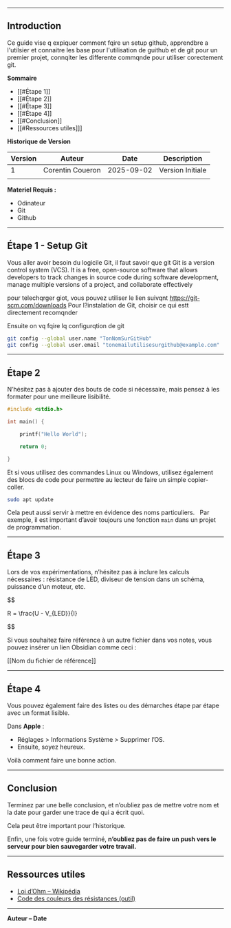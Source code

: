 
---
## Introduction

Ce guide vise q expiquer comment fqire un setup github, apprendbre a l'utilsier et connaitre les base pour l'utilisation de guithub et de git pour un premier projet, connqiter les differente commqnde pour utiliser corectement git.

**Sommaire**

- [[#Étape 1]]
- [[#Étape 2]]
- [[#Étape 3]]
- [[#Étape 4]]
- [[#Conclusion]]
- [[#Ressources utiles]]]

**Historique de Version**

| Version | Auteur           | Date       | Description      |
| ------- | ---------------- | ---------- | ---------------- |
| 1       | Corentin Coueron | 2025-09-02 | Version Initiale |
|         |                  |            |                  |

**Materiel Requis :**
- Odinateur
- Git
- Github

---
## Étape 1 - Setup Git

Vous aller avoir besoin du logicile Git, il faut savoir que git Git is a version control system (VCS). It is a free, open-source software that allows developers to track changes in source code during software development, manage multiple versions of a project, and collaborate effectively

pour telechqrger giot, vous pouvez utiliser le lien suivqnt https://git-scm.com/downloads
Pour l?instalation de Git, choisir ce qui estt directement recomqnder 

Ensuite on vq fqire lq configurqtion de git 
```bash
git config --global user.name "TonNomSurGitHub"
git config --global user.email "tonemailutilisesurgithub@example.com"
```



---
## Étape 2

N’hésitez pas à ajouter des bouts de code si nécessaire, mais pensez à les formater pour une meilleure lisibilité.

```c
#include <stdio.h>

int main() {

    printf("Hello World");

    return 0;

}
```

Et si vous utilisez des commandes Linux ou Windows, utilisez également des blocs de code pour permettre au lecteur de faire un simple copier-coller.

```bash
sudo apt update
```

Cela peut aussi servir à mettre en évidence des noms particuliers.  
Par exemple, il est important d’avoir toujours une fonction `main` dans un projet de programmation.

---
## Étape 3

Lors de vos expérimentations, n’hésitez pas à inclure les calculs nécessaires : résistance de LED, diviseur de tension dans un schéma, puissance d’un moteur, etc.

$$

R = \frac{U - V_{LED}}{I}

$$

Si vous souhaitez faire référence à un autre fichier dans vos notes, vous pouvez insérer un lien Obsidian comme ceci :  

[[Nom du fichier de référence]]

---
## Étape 4

Vous pouvez également faire des listes ou des démarches étape par étape avec un format lisible.

Dans **Apple** :
- Réglages > Informations Système > Supprimer l’OS.
- Ensuite, soyez heureux.

Voilà comment faire une bonne action.

---
## Conclusion

Terminez par une belle conclusion, et n’oubliez pas de mettre votre nom et la date pour garder une trace de qui a écrit quoi.  

Cela peut être important pour l’historique.

Enfin, une fois votre guide terminé, **n’oubliez pas de faire un push vers le serveur pour bien sauvegarder votre travail.**


---
## Ressources utiles

- [Loi d’Ohm – Wikipédia](https://fr.wikipedia.org/wiki/Loi_d%27Ohm)
- [Code des couleurs des résistances (outil)](https://www.digikey.fr/en/resources/conversion-calculators/conversion-calculator-resistor-color-code)

---
**Auteur – Date**